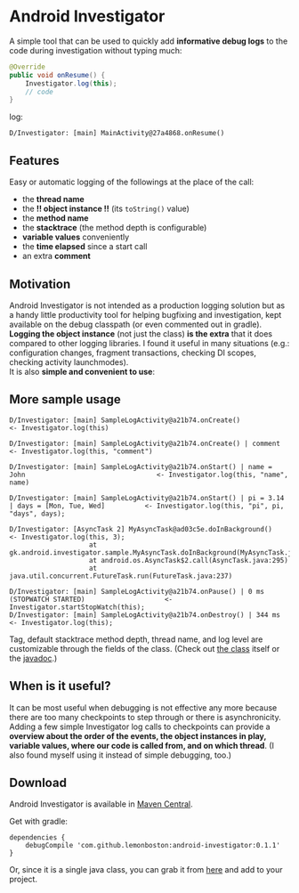 Android Investigator
====================

A simple tool that can be used to quickly add **informative debug logs** to the code during investigation without typing much:  


```java
@Override
public void onResume() {
    Investigator.log(this);
    // code
}
```
log:
```
D/Investigator: [main] MainActivity@27a4868.onResume()
```

Features
----------
Easy or automatic logging of the followings at the place of the call:

* the **thread name**
* the **!! object instance !!** (its `toString()` value)
* the **method name**
* the **stacktrace** (the method depth is configurable)
* **variable values** conveniently
* the **time elapsed** since a start call
* an extra **comment**  

Motivation
----------
Android Investigator is not intended as a production logging solution but as a handy little productivity tool for helping bugfixing and investigation, kept available on the debug classpath (or even commented out in gradle).  
**Logging the object instance** (not just the class) **is the extra** that it does compared to other logging libraries. I found it useful in many situations (e.g.: configuration changes, fragment transactions, checking DI scopes, checking activity launchmodes).  
It is also **simple and convenient to use**: 


More sample usage
--------------------
```
D/Investigator: [main] SampleLogActivity@a21b74.onCreate()												<- Investigator.log(this)

D/Investigator: [main] SampleLogActivity@a21b74.onCreate() | comment								    <- Investigator.log(this, "comment")

D/Investigator: [main] SampleLogActivity@a21b74.onStart() | name = John									<- Investigator.log(this, "name", name)

D/Investigator: [main] SampleLogActivity@a21b74.onStart() | pi = 3.14 | days = [Mon, Tue, Wed]			<- Investigator.log(this, "pi", pi, "days", days);

D/Investigator: [AsyncTask 2] MyAsyncTask@ad03c5e.doInBackground()										<- Investigator.log(this, 3);
                    at gk.android.investigator.sample.MyAsyncTask.doInBackground(MyAsyncTask.java:10)
                    at android.os.AsyncTask$2.call(AsyncTask.java:295)
                    at java.util.concurrent.FutureTask.run(FutureTask.java:237)                    

D/Investigator: [main] SampleLogActivity@a21b74.onPause() | 0 ms (STOPWATCH STARTED)					<- Investigator.startStopWatch(this);
D/Investigator: [main] SampleLogActivity@a21b74.onDestroy() | 344 ms									<- Investigator.log(this);
```
Tag, default stacktrace method depth, thread name, and log level are customizable through the fields of the class. (Check out [the class][TheClass] itself or the [javadoc][JavaDoc].)

When is it useful?
----------------------
It can be most useful when debugging is not effective any more because there are too many checkpoints to step through or there is asynchronicity.
Adding a few simple Investigator log calls to checkpoints can provide a **overview about the order of the events, the object instances in play, variable values, where our code is called from, and on which thread**. (I also found myself using it instead of simple debugging, too.)  

Download
----------
Android Investigator is available in [Maven Central][MavenSearch].  

Get with gradle:
```
dependencies {
    debugCompile 'com.github.lemonboston:android-investigator:0.1.1'
}
```
Or, since it is a single java class, you can grab it from [here][TheClass] and add to your project.  

[TheClass]: /AndroidInvestigatorSample/android-investigator/src/main/java/gk/android/investigator/Investigator.java
[JavaDoc]: http://www.javadoc.io/doc/com.github.lemonboston/android-investigator/
[MavenSearch]: http://search.maven.org/#search%7Cga%7C1%7Clemonboston%20android-investigator
